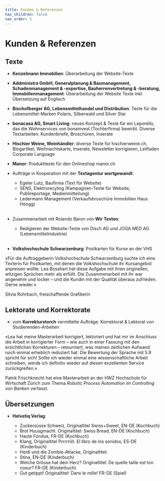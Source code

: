 ```yaml
---
title: Kunden & Referenzen
has_children: false
nav_order: 5
---
```


# Kunden & Referenzen

## Texte

- **Kenzelmann Immobilien**: Überarbeitung der Website-Texte

- **Addministra GmbH, Generalplanung & Baumanagement, Schadenmanagement & -expertise, Bauherrenvertretung & -beratung, Immobilienmanagement**: Überarbeitung der Website Texte inkl. Übersetzung auf Englisch

- **Bischofberger AG, Lebensmittelhandel und Distribution**: Texte für die Lebensmittel-Marken Polaris, Silberwald und Silver Star

- **bonacasa AG, Smart Living**: neues Konzept & Texte für ein Leporello, das die Wohnservices von bonainvest (Tochterfirma) bewirbt. Diverse Textarbeiten: Kundenbriefe, Broschüren, Inserate

- **Hischier Weine, Weinhändler**: diverse Texte für hischierweine.ch, Blogartikel, Weihnachtskarte, Inserate, Newsletter korrigieren, Leitfaden Corporate Language

- **Manor**: Produkttexte für den Onlineshop manor.ch

- Aufträge in Kooperation mit der **Textagentur wortgewandt**:

  - Egeler Lutz, Baufirma (Text für Website)
  - SENS, Elektrorecyling (Kampagnen-Texte für Website, Publireportage, Medienmitteilung)
  - Ledermann Management (Verkaufsbroschüre Immobilien Haus Höngg)
<br><br/>
- Zusammenarbeit mit Rolando Baron von **Wir Texten**:
    - Redigieren der Website-Texte von Disch AG und JOGA MED AG (Lebensmittelindustrie)
<br><br/>
- **Volkshochschule Schwarzenburg**: Postkarten für Kurse an der VHS

«Für die Auftraggeberin Volkshochschule Schwarzenburg suchte ich eine Texterin für Postkarten, mit denen die Volkshochschule ihr Kursangebot anpreisen wollte. Lea Bosshart hat diese Aufgabe mit ihren originellen, witzigen Sprüchen mehr als erfüllt. Die Zusammenarbeit mit ihr war angenehm und locker – und die Kundin mit der Qualität überaus zufrieden. Gerne wieder.»

Silvia Rohrbach, freischaffende Grafikerin

## Lektorate und Korrektorate
 - vom **Korrekturstorch** vermittelte Aufträge: Korrektorat & Lektorat von Studierenden-Arbeiten

«Lea hat meine Masterarbeit korrigiert, lektoriert und hat mir im Anschluss die Arbeit in korrigierter Form – wie auch in einer Fassung mit den ersichtlichen Korrekturen – retourniert, was meinen zeitlichen Aufwand noch einmal erheblich reduziert hat. Die Bewertung der Sprache mit 5.9 spricht für sich! Sollte ich wieder einmal eine wissenschaftliche Arbeit schreiben, werde ich definitiv wieder auf diesen exzellenten Service zurückgreifen.»

Patrik Frischknecht hat eine Masterarbeit an der HWZ Hochschule für Wirtschaft Zürich zum Thema *Robotic Process Automation im Controlling von Banken* verfasst.

## Übersetzungen

- **Helvetiq Verlag**:

  - Zuckersüsse Schweiz, Originaltitel Swiss+Sweet, EN-DE (Kochbuch)
  - Brot Huusgmacht. Originaltitel: Swiss Bread, EN-DE (Kochbuch)
  - Haute Fondue, FR-DE (Kochbuch)
  - Klang, Originaltitel Prrrrriiit. El libro de los sonidos, ES-DE (Kinderbuch)
  - Heidi und die Zombie-Attacke, Originaltitel: 
  - Stína, EN-DE (Kinderbuch)
  - Welche Grösse hat dein Herz? Originaltitel: De quelle taille est ton coeur? FR-DE (Kinderbuch)
  - Gut getippt! Originaltitel: Dans le mille! FR-DE (Spiel)
 
